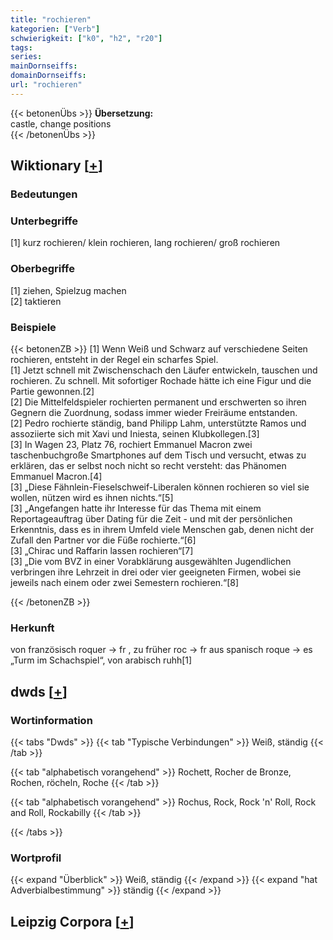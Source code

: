 ```yaml
---
title: "rochieren"
kategorien: ["Verb"]
schwierigkeit: ["k0", "h2", "r20"]
tags:
series:
mainDornseiffs:
domainDornseiffs:
url: "rochieren"
---
```


{{< betonenÜbs >}}
**Übersetzung:**  
castle, change positions  
{{< /betonenÜbs >}}

## Wiktionary [[+](https://de.wiktionary.org/wiki/rochieren)]

### Bedeutungen

### Unterbegriffe
[1] kurz rochieren/ klein rochieren, lang rochieren/ groß rochieren  

### Oberbegriffe
[1] ziehen, Spielzug machen  
[2] taktieren  

### Beispiele
{{< betonenZB >}}
[1] Wenn Weiß und Schwarz auf verschiedene Seiten rochieren, entsteht in der Regel ein scharfes Spiel.  
[1] Jetzt schnell mit Zwischenschach den Läufer entwickeln, tauschen und rochieren. Zu schnell. Mit sofortiger Rochade hätte ich eine Figur und die Partie gewonnen.[2]  
[2] Die Mittelfeldspieler rochierten permanent und erschwerten so ihren Gegnern die Zuordnung, sodass immer wieder Freiräume entstanden.  
[2] Pedro rochierte ständig, band Philipp Lahm, unterstützte Ramos und assoziierte sich mit Xavi und Iniesta, seinen Klubkollegen.[3]  
[3] In Wagen 23, Platz 76, rochiert Emmanuel Macron zwei taschenbuchgroße Smartphones auf dem Tisch und versucht, etwas zu erklären, das er selbst noch nicht so recht versteht: das Phänomen Emmanuel Macron.[4]  
[3] „Diese Fähnlein-Fieselschweif-Liberalen können rochieren so viel sie wollen, nützen wird es ihnen nichts.“[5]  
[3] „Angefangen hatte ihr Interesse für das Thema mit einem Reportageauftrag über Dating für die Zeit - und mit der persönlichen Erkenntnis, dass es in ihrem Umfeld viele Menschen gab, denen nicht der Zufall den Partner vor die Füße rochierte.“[6]  
[3] „Chirac und Raffarin lassen rochieren“[7]  
[3] „Die vom BVZ in einer Vorabklärung ausgewählten Jugendlichen verbringen ihre Lehrzeit in drei oder vier geeigneten Firmen, wobei sie jeweils nach einem oder zwei Semestern rochieren.“[8]  

{{< /betonenZB >}}
### Herkunft
von französisch roquer → fr , zu früher roc → fr aus spanisch roque → es „Turm im Schachspiel“, von arabisch ruhh[1]  



## dwds [[+](https://www.dwds.de/wb/rochieren)]

### Wortinformation
{{< tabs "Dwds" >}}
{{< tab "Typische Verbindungen" >}}
Weiß, ständig
{{< /tab >}}

{{< tab "alphabetisch vorangehend" >}}
Rochett, Rocher de Bronze, Rochen, röcheln, Roche
{{< /tab >}}

{{< tab "alphabetisch vorangehend" >}}
Rochus, Rock, Rock 'n' Roll, Rock and Roll, Rockabilly
{{< /tab >}}

{{< /tabs >}}

### Wortprofil
{{< expand "Überblick" >}} Weiß, ständig {{< /expand >}}
{{< expand "hat Adverbialbestimmung" >}} ständig {{< /expand >}}

## Leipzig Corpora [[+](https://corpora.uni-leipzig.de/en/res?word=rochieren&corpusId=deu_newscrawl-public_2018)]

